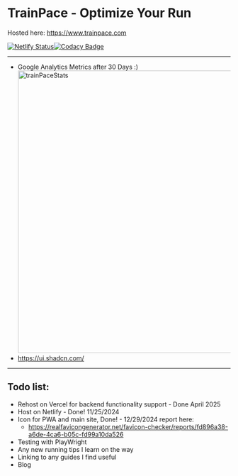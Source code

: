# TrainPace - Optimize Your Run

Hosted here: https://www.trainpace.com

[![Netlify Status](https://api.netlify.com/api/v1/badges/2b8c6c05-12b2-423a-a2c2-af4e93e8f160/deploy-status)](https://app.netlify.com/sites/trainpace/deploys)[![Codacy Badge](https://app.codacy.com/project/badge/Grade/171bbd8a94744254a9db632e2650b6e4)](https://app.codacy.com/gh/aleexwong/trainingpacecalculator2/dashboard?utm_source=gh&utm_medium=referral&utm_content=&utm_campaign=Badge_grade)

---

- Google Analytics Metrics after 30 Days :)
  <img width="637" alt="trainPaceStats" src="https://github.com/user-attachments/assets/6f881b3f-b53e-4128-8b6b-baa93a466add" />
- https://ui.shadcn.com/

---

## Todo list:

- Rehost on Vercel for backend functionality support - Done April 2025
- Host on Netlify - Done! 11/25/2024
- Icon for PWA and main site, Done! - 12/29/2024 report here:
  - https://realfavicongenerator.net/favicon-checker/reports/fd896a38-a6de-4ca6-b05c-fd99a10da526
- Testing with PlayWright
- Any new running tips I learn on the way
- Linking to any guides I find useful
- Blog
